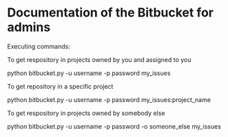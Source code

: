 # Documentation of the Bitbucket for admins

Executing commands:

To get respository in projects owned by you and assigned to you

python bitbucket.py -u username -p password my_issues

To get repository in a specific project

python bitbucket.py -u username -p password my_issues:project_name

To get respository in projects owned by somebody else

python bitbucket.py -u username -p password -o someone_else my_issues

